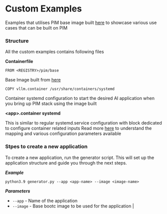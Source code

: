 # Custom Examples

Examples that utilises PIM base image built [here](https://github.ibm.com/project-pim/base-images) to showcase various use cases that can be built on PIM 

### Structure
All the custom examples contains following files

**Containerfile**

```
FROM <REGISTRY>/pim/base
```
Base Image built from [here](https://github.ibm.com/project-pim/base-images) 
```
COPY vllm.container /usr/share/containers/systemd
```
Container systemd configuration to start the desired AI application when you bring up PIM stack using the image built

**\<app\>.container systemd**

This is similar to regular systemd.service configuration with block dedicated to configure container related inputs
Read more [here](https://docs.podman.io/en/latest/markdown/podman-systemd.unit.5.html) to understand the mapping and various configuration parameters available

### Stpes to create a new application

To create a new application, run the generator script. This will set up the application structure and guide you through the next steps.

***Example***
```
python3.9 generator.py --app <app-name> --image <image-name>
```
***Parameters***

- `--app` - Name of the application
- `--image` - Base bootc image to be used for the application
|
